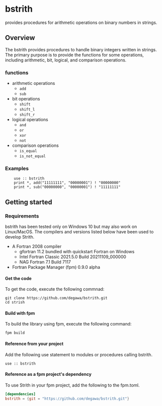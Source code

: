 # bstrith
provides procedures for arithmetic operations on binary numbers in strings.

## Overview
The bstrith provides procedures to handle binary integers written in strings. The primary purpose is to provide the functions for some operations, including arithmetic, bit, logical, and comparison operations.

### functions
- arithmetic operations
    - `add`
    - `sub`
- bit operations
    - `shift`
    - `shift_l`
    - `shift_r`
- logical operations
    - `and`
    - `or`
    - `xor`
    - `not`
- comparison operations
    - `is_equal`
    - `is_not_equal`

### Examples
```Fortran
    use :: bstrith
    print *, add("11111111", "00000001") ! "00000000"
    print *, sub("00000000", "00000001") ! "11111111"
```

## Getting started
### Requirements
bstrith has been tested only on Windows 10 but may also work on Linux/MacOS. The compilers and versions listed below have been used to develop Strith.

- A Fortran 2008 compiler
    - gfortran 11.2 bundled with quickstart Fortran on Windows
    - Intel Fortran Classic 2021.5.0 Build 20211109_000000
    - NAG Fortran 7.1 Build 7117
- Fortran Package Manager (fpm) 0.9.0 alpha

#### Get the code
To get the code, execute the following commnad:
```console
git clone https://github.com/degawa/bstrith.git
cd strish
```

#### Build with fpm
To build the library using fpm, execute the following command:
```console
fpm build
```

#### Reference from your project
Add the following use statement to modules or procedures calling bstrith.

```Fortran
use :: bstrith
```

#### Reference as a fpm project's dependency
To use Strith in your fpm project, add the following to the fpm.toml.

```toml
[dependencies]
bstrith = {git = "https://github.com/degawa/bstrith.git"}
```
